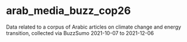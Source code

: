 # arab_media_buzz_cop26
Data related to a corpus of Arabic articles on climate change and energy transition, collected via BuzzSumo 2021-10-07 to 2021-12-06
